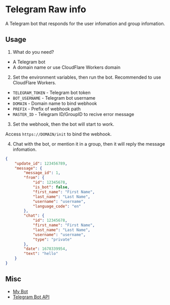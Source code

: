 # Telegram Raw info

A Telegram bot that responds for the user infomation and group infomation.

## Usage

1. What do you need?

- A Telegram bot
- A domain name or use CloudFlare Workers domain

2. Set the environment variables, then run the bot. Recommended to use CloudFlare Workers.

- `TELEGRAM_TOKEN` - Telegram bot token
- `BOT_USERNAME` - Telegram bot username
- `DOMAIN` - Domain name to bind webhook
- `PREFIX` - Prefix of webhook path
- `MASTER_ID` - Telegram ID/GroupID to recive error message

3. Set the webhook, then the bot will start to work.

Access `https://DOMAIN/init` to bind the webhook.

4. Chat with the bot, or mention it in a group, then it will reply the message infomation.

```json
{
    "update_id": 123456789,
    "message": {
        "message_id": 1,
        "from": {
            "id": 12345678,
            "is_bot": false,
            "first_name": "First Name",
            "last_name": "Last Name",
            "username": "username",
            "language_code": "en"
        },
        "chat": {
            "id": 12345678,
            "first_name": "First Name",
            "last_name": "Last Name",
            "username": "username",
            "type": "private"
        },
        "date": 1678339954,
        "text": "hello"
    }
}
```

## Misc

- [My Bot](TravisInfoBot)
- [Telegram Bot API](https://core.telegram.org/bots/api)
